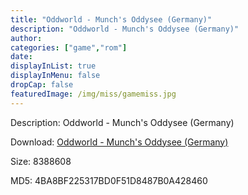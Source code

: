```yaml
---
title: "Oddworld - Munch's Oddysee (Germany)"
description: "Oddworld - Munch's Oddysee (Germany)"
author: 
categories: ["game","rom"]
date: 
displayInList: true
displayInMenu: false
dropCap: false
featuredImage: /img/miss/gamemiss.jpg
---
```


Description: Oddworld - Munch's Oddysee (Germany)

Download: <a style="text-decoration:underline;" href="https://mega.nz/#!CKRy1IhZ!aYlatFOYBV6NZGwBLjb_m4mG0xfnhYYjZGTG28fP-fY" target = "_blank" rel = "nofollow" > Oddworld - Munch's Oddysee (Germany)</a>

Size: 8388608

MD5: 4BA8BF225317BD0F51D8487B0A428460


